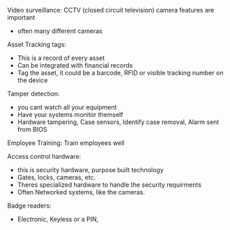 
Video surveillance:
CCTV (closed circuit television)
camera features are important 
- often many different cameras



Asset Tracking tags:
- This is a record of every asset 
- Can be integrated with financial records
- Tag the asset, it could be a barcode, RFID or visible tracking number on the device



Tamper detection:
- you cant watch all your equipment
- Have your systems monitor themself
- Hardware tampering, Case sensors, Identify case removal, Alarm sent from BIOS






Employee Training:
Train employees well





Access control hardware:
- this is security hardware, purpose built technology
- Gates, locks, cameras, etc. 
- Theres specialized hardware to handle the security requirments
- Often Networked systems, like the cameras.




Badge readers:
- Electronic, Keyless or a PIN, 




